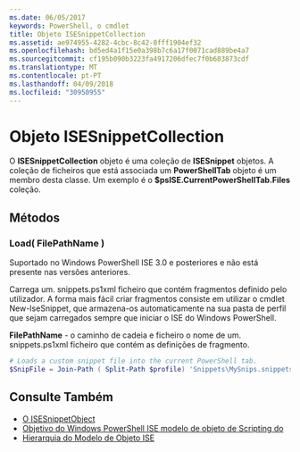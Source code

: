 ```yaml
---
ms.date: 06/05/2017
keywords: PowerShell, o cmdlet
title: Objeto ISESnippetCollection
ms.assetid: ae974955-4282-4cbc-8c42-0fff1904ef32
ms.openlocfilehash: bd5ed4a1f15e0a398b7c6a17f0071cad889be4a7
ms.sourcegitcommit: cf195b090b3223fa4917206dfec7f0b603873cdf
ms.translationtype: MT
ms.contentlocale: pt-PT
ms.lasthandoff: 04/09/2018
ms.locfileid: "30950955"
---
```

# <a name="the-isesnippetcollection-object"></a>Objeto ISESnippetCollection

O **ISESnippetCollection** objeto é uma coleção de **ISESnippet** objetos. A coleção de ficheiros que está associada um **PowerShellTab** objeto é um membro desta classe. Um exemplo é o **$psISE.CurrentPowerShellTab.Files** coleção.

## <a name="methods"></a>Métodos

### <a name="load-filepathname-"></a>Load\( FilePathName \)

Suportado no Windows PowerShell ISE 3.0 e posteriores e não está presente nas versões anteriores.

Carrega um. snippets.ps1xml ficheiro que contém fragmentos definido pelo utilizador. A forma mais fácil criar fragmentos consiste em utilizar o cmdlet New-IseSnippet, que armazena-os automaticamente na sua pasta de perfil que sejam carregados sempre que iniciar o ISE do Windows PowerShell.

**FilePathName** - o caminho de cadeia e ficheiro o nome de um. snippets.ps1xml ficheiro que contém as definições de fragmento.

```powershell
# Loads a custom snippet file into the current PowerShell tab.
$SnipFile = Join-Path ( Split-Path $profile) 'Snippets\MySnips.snippets.ps1xml' $psISE.CurrentPowerShellTab.Snippets.Add($SnipPath)
```

## <a name="see-also"></a>Consulte Também

- [O ISESnippetObject](The-ISESnippetObject.md)
- [Objetivo do Windows PowerShell ISE modelo de objeto de Scripting do](Purpose-of-the-Windows-PowerShell-ISE-Scripting-Object-Model.md)
- [Hierarquia do Modelo de Objeto ISE](The-ISE-Object-Model-Hierarchy.md)